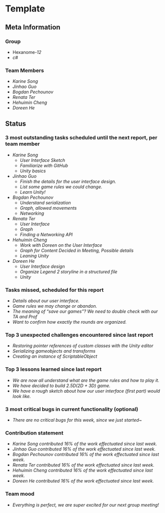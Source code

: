 # Template
## Meta Information
### Group

 * Hexanome-*12*
 * *c#*

### Team Members

 * *Karine Song*
 * *Jinhao Guo*
 * *Bogdan Pechounov*
 * *Renata Ter*
 * *Hehuimin Cheng*
 * *Doreen He*

## Status

### 3 most outstanding tasks scheduled until the next report, per team member

 * *Karine Song*
   * *User Interface Sketch*
   * *Familiarize with GitHub*
   * *Unity basics*
 * *Jinhao Guo*
   * *Finish the details for the user interface design.*
   * *List some game rules we could change.*
   * *Learn Unity!*
 * *Bogdan Pechounov*
   * *Understand serialization*
   * *Graph, allowed movements*
   * *Networking*
 * *Renata Ter*
   * *User Interface* 
   * *Graph*
   * *Finding a Networking API*
 * *Hehuimin Cheng*
   * *Work with Doreen on the User Interface* 
   * *Graph for Content Decided in Meeting, Possible details*
   * *Leaning Unity*
 * *Doreen He*
   * *User Interface design*
   * *Organize Legend 2 storyline in a structured file*
   * *Unity*

### Tasks missed, scheduled for this report

 * *Details about our user interface.*
 * *Game rules we may change or abandon.*
 * *The meaning of “save our games”? We need to double check with our TA and Prof*
 * *Want to confirm how exactly the rounds are organized.*

### Top 3 unexpected challenges encountered since last report

 * *Restoring pointer references of custom classes with the Unity editor*
 * *Serializing gameobjects and transforms*
 * *Creating an instance of ScriptableObject*

### Top 3 lessons learned since last report

 * *We are now all understand what are the game rules and how to play it.*
 * *We have decided to build 2.5D(2D + 3D) game.*
 * *We have a rough sketch about how our user interface (first part) would look like.*

### 3 most critical bugs in current functionality (optional)

 * *There are no critical bugs for this week, since we just started~*

### Contribution statement

 * *Karine Song contributed 16% of the work effectuated since last week.*
 * *Jinhao Guo contributed 16% of the work effectuated since last week.*
 * *Bogdan Pechounov contributed 16% of the work effectuated since last week.*
 * *Renata Ter contributed 16% of the work effectuated since last week.*
 * *Hehuimin Cheng contributed 16% of the work effectuated since last week.*
 * *Doreen He contributed 16% of the work effectuated since last week.*

### Team mood

 * *Everything is perfect, we are super excited for our next group meeting!*

